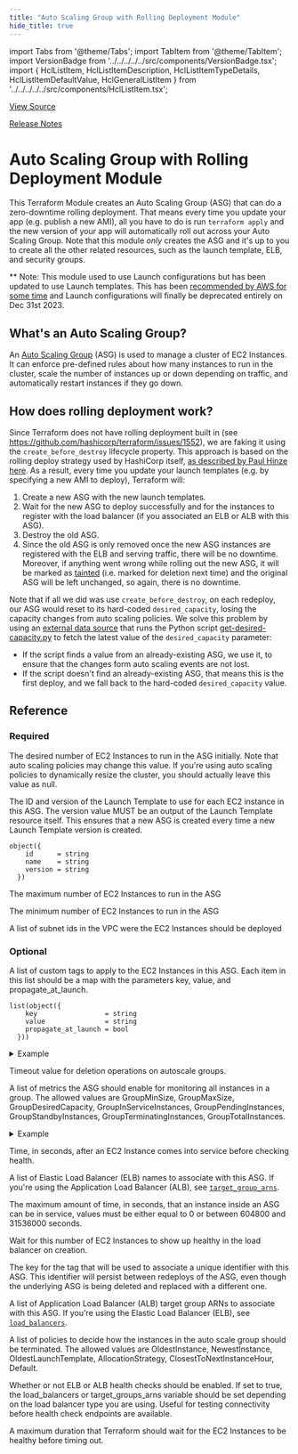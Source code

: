 ```yaml
---
title: "Auto Scaling Group with Rolling Deployment Module"
hide_title: true
---
```


import Tabs from '@theme/Tabs';
import TabItem from '@theme/TabItem';
import VersionBadge from '../../../../../src/components/VersionBadge.tsx';
import { HclListItem, HclListItemDescription, HclListItemTypeDetails, HclListItemDefaultValue, HclGeneralListItem } from '../../../../../src/components/HclListItem.tsx';

<a href="https://github.com/gruntwork-io/terraform-aws-asg/tree/main/modules%2Fasg-rolling-deploy" className="link-button" title="View the source code for this module in GitHub.">View Source</a>

<a href="https://github.com/gruntwork-io/terraform-aws-asg/releases?q=" className="link-button" title="Release notes for only the service catalog versions which impacted this service.">Release Notes</a>

# Auto Scaling Group with Rolling Deployment Module

This Terraform Module creates an Auto Scaling Group (ASG) that can do a zero-downtime rolling deployment. That means
every time you update your app (e.g. publish a new AMI), all you have to do is run `terraform apply` and the new
version of your app will automatically roll out across your Auto Scaling Group. Note that this module *only*
creates the ASG and it's up to you to create all the other related resources, such as the launch template, ELB,
and security groups.

\*\* Note: This module used to use Launch configurations but has been updated to use Launch templates. This has been
[recommended by AWS for some
time](https://aws.amazon.com/blogs/compute/amazon-ec2-auto-scaling-will-no-longer-add-support-for-new-ec2-features-to-launch-configurations/)
and Launch configurations will finally be deprecated entirely on Dec 31st 2023.

## What's an Auto Scaling Group?

An [Auto Scaling Group](https://aws.amazon.com/autoscaling/) (ASG) is used to manage a cluster of EC2 Instances. It
can enforce pre-defined rules about how many instances to run in the cluster, scale the number of instances up or
down depending on traffic, and automatically restart instances if they go down.

## How does rolling deployment work?

Since Terraform does not have rolling deployment built in (see https://github.com/hashicorp/terraform/issues/1552), we
are faking it using the `create_before_destroy` lifecycle property. This approach is based on the rolling deploy
strategy used by HashiCorp itself, [as described by Paul Hinze
here](https://groups.google.com/forum/#!msg/terraform-tool/7Gdhv1OAc80/iNQ93riiLwAJ). As a result, every time you
update your launch templates (e.g. by specifying a new AMI to deploy), Terraform will:

1.  Create a new ASG with the new launch templates.
2.  Wait for the new ASG to deploy successfully and for the instances to register with the load balancer (if you
    associated an ELB or ALB with this ASG).
3.  Destroy the old ASG.
4.  Since the old ASG is only removed once the new ASG instances are registered with the ELB and serving traffic, there
    will be no downtime. Moreover, if anything went wrong while rolling out the new ASG, it will be marked as
    [tainted](https://www.terraform.io/docs/commands/taint.html) (i.e. marked for deletion next time) and the original
    ASG will be left unchanged, so again, there is no downtime.

Note that if all we did was use `create_before_destroy`, on each redeploy, our ASG would reset to its hard-coded
`desired_capacity`, losing the capacity changes from auto scaling policies. We solve this problem by using an
[external data source](https://www.terraform.io/docs/providers/external/data_source.html) that runs the Python script
[get-desired-capacity.py](https://github.com/gruntwork-io/terraform-aws-asg/tree/main/modules/asg-rolling-deploy/describe-autoscaling-group/get-desired-capacity.py) to fetch the latest value of the
`desired_capacity` parameter:

*   If the script finds a value from an already-existing ASG, we use it, to ensure that the changes form auto scaling
    events are not lost.
*   If the script doesn't find an already-existing ASG, that means this is the first deploy, and we fall back to the
    hard-coded `desired_capacity` value.




## Reference

<Tabs>
<TabItem value="inputs" label="Inputs" default>

### Required

<HclListItem name="desired_capacity" requirement="required" type="number">
<HclListItemDescription>

The desired number of EC2 Instances to run in the ASG initially. Note that auto scaling policies may change this value. If you're using auto scaling policies to dynamically resize the cluster, you should actually leave this value as null.

</HclListItemDescription>
</HclListItem>

<HclListItem name="launch_template" requirement="required" type="object(…)">
<HclListItemDescription>

The ID and version of the Launch Template to use for each EC2 instance in this ASG. The version value MUST be an output of the Launch Template resource itself. This ensures that a new ASG is created every time a new Launch Template version is created.

</HclListItemDescription>
<HclListItemTypeDetails>

```hcl
object({
    id      = string
    name    = string
    version = string
  })
```

</HclListItemTypeDetails>
</HclListItem>

<HclListItem name="max_size" requirement="required" type="number">
<HclListItemDescription>

The maximum number of EC2 Instances to run in the ASG

</HclListItemDescription>
</HclListItem>

<HclListItem name="min_size" requirement="required" type="number">
<HclListItemDescription>

The minimum number of EC2 Instances to run in the ASG

</HclListItemDescription>
</HclListItem>

<HclListItem name="vpc_subnet_ids" requirement="required" type="list(string)">
<HclListItemDescription>

A list of subnet ids in the VPC were the EC2 Instances should be deployed

</HclListItemDescription>
</HclListItem>

### Optional

<HclListItem name="custom_tags" requirement="optional" type="list(object(…))">
<HclListItemDescription>

A list of custom tags to apply to the EC2 Instances in this ASG. Each item in this list should be a map with the parameters key, value, and propagate_at_launch.

</HclListItemDescription>
<HclListItemTypeDetails>

```hcl
list(object({
    key                 = string
    value               = string
    propagate_at_launch = bool
  }))
```

</HclListItemTypeDetails>
<HclListItemDefaultValue defaultValue="[]"/>
<HclGeneralListItem title="Examples">
<details>
  <summary>Example</summary>


```hcl
   default = [
     {
       key = "foo"
       value = "bar"
       propagate_at_launch = true
     },
     {
       key = "baz"
       value = "blah"
       propagate_at_launch = true
     }
   ]

```
</details>

</HclGeneralListItem>
</HclListItem>

<HclListItem name="deletion_timeout" requirement="optional" type="string">
<HclListItemDescription>

Timeout value for deletion operations on autoscale groups.

</HclListItemDescription>
<HclListItemDefaultValue defaultValue="&quot;10m&quot;"/>
</HclListItem>

<HclListItem name="enabled_metrics" requirement="optional" type="list(string)">
<HclListItemDescription>

A list of metrics the ASG should enable for monitoring all instances in a group. The allowed values are GroupMinSize, GroupMaxSize, GroupDesiredCapacity, GroupInServiceInstances, GroupPendingInstances, GroupStandbyInstances, GroupTerminatingInstances, GroupTotalInstances.

</HclListItemDescription>
<HclListItemDefaultValue defaultValue="[]"/>
<HclGeneralListItem title="Examples">
<details>
  <summary>Example</summary>


```hcl
   enabled_metrics = [
      "GroupDesiredCapacity",
      "GroupInServiceInstances",
      "GroupMaxSize",
      "GroupMinSize",
      "GroupPendingInstances",
      "GroupStandbyInstances",
      "GroupTerminatingInstances",
      "GroupTotalInstances"
    ]

```
</details>

</HclGeneralListItem>
</HclListItem>

<HclListItem name="health_check_grace_period" requirement="optional" type="number">
<HclListItemDescription>

Time, in seconds, after an EC2 Instance comes into service before checking health.

</HclListItemDescription>
<HclListItemDefaultValue defaultValue="300"/>
</HclListItem>

<HclListItem name="load_balancers" requirement="optional" type="list(string)">
<HclListItemDescription>

A list of Elastic Load Balancer (ELB) names to associate with this ASG. If you're using the Application Load Balancer (ALB), see <a href="#target_group_arns"><code>target_group_arns</code></a>.

</HclListItemDescription>
<HclListItemDefaultValue defaultValue="[]"/>
</HclListItem>

<HclListItem name="max_instance_lifetime" requirement="optional" type="number">
<HclListItemDescription>

The maximum amount of time, in seconds, that an instance inside an ASG can be in service, values must be either equal to 0 or between 604800 and 31536000 seconds.

</HclListItemDescription>
<HclListItemDefaultValue defaultValue="null"/>
</HclListItem>

<HclListItem name="min_elb_capacity" requirement="optional" type="number">
<HclListItemDescription>

Wait for this number of EC2 Instances to show up healthy in the load balancer on creation.

</HclListItemDescription>
<HclListItemDefaultValue defaultValue="0"/>
</HclListItem>

<HclListItem name="tag_asg_id_key" requirement="optional" type="string">
<HclListItemDescription>

The key for the tag that will be used to associate a unique identifier with this ASG. This identifier will persist between redeploys of the ASG, even though the underlying ASG is being deleted and replaced with a different one.

</HclListItemDescription>
<HclListItemDefaultValue defaultValue="&quot;AsgId&quot;"/>
</HclListItem>

<HclListItem name="target_group_arns" requirement="optional" type="list(string)">
<HclListItemDescription>

A list of Application Load Balancer (ALB) target group ARNs to associate with this ASG. If you're using the Elastic Load Balancer (ELB), see <a href="#load_balancers"><code>load_balancers</code></a>.

</HclListItemDescription>
<HclListItemDefaultValue defaultValue="[]"/>
</HclListItem>

<HclListItem name="termination_policies" requirement="optional" type="list(string)">
<HclListItemDescription>

A list of policies to decide how the instances in the auto scale group should be terminated. The allowed values are OldestInstance, NewestInstance, OldestLaunchTemplate, AllocationStrategy, ClosestToNextInstanceHour, Default.

</HclListItemDescription>
<HclListItemDefaultValue defaultValue="[]"/>
</HclListItem>

<HclListItem name="use_elb_health_checks" requirement="optional" type="bool">
<HclListItemDescription>

Whether or not ELB or ALB health checks should be enabled. If set to true, the load_balancers or target_groups_arns variable should be set depending on the load balancer type you are using. Useful for testing connectivity before health check endpoints are available.

</HclListItemDescription>
<HclListItemDefaultValue defaultValue="true"/>
</HclListItem>

<HclListItem name="wait_for_capacity_timeout" requirement="optional" type="string">
<HclListItemDescription>

A maximum duration that Terraform should wait for the EC2 Instances to be healthy before timing out.

</HclListItemDescription>
<HclListItemDefaultValue defaultValue="&quot;10m&quot;"/>
</HclListItem>

</TabItem>
<TabItem value="outputs" label="Outputs">

<HclListItem name="asg_arn">
</HclListItem>

<HclListItem name="asg_name">
</HclListItem>

<HclListItem name="asg_unique_id">
</HclListItem>

</TabItem>
</Tabs>


<!-- ##DOCS-SOURCER-START
{
  "originalSources": [
    "https://github.com/gruntwork-io/terraform-aws-asg/tree/modules%2Fasg-rolling-deploy%2Freadme.md",
    "https://github.com/gruntwork-io/terraform-aws-asg/tree/modules%2Fasg-rolling-deploy%2Fvariables.tf",
    "https://github.com/gruntwork-io/terraform-aws-asg/tree/modules%2Fasg-rolling-deploy%2Foutputs.tf"
  ],
  "sourcePlugin": "module-catalog-api",
  "hash": "b13fb54ee09c81e107f206c40d516570"
}
##DOCS-SOURCER-END -->
